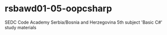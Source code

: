 # rsbawd01-05-oopcsharp
SEDC Code Academy Serbia/Bosnia and Herzegovina 5th subject 'Basic C#' study materials
